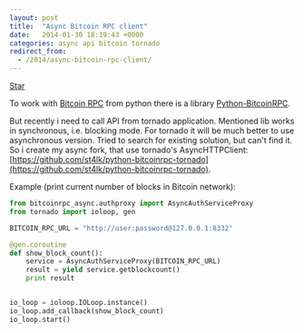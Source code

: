 ```yaml
---
layout: post
title:  "Async Bitcoin RPC client"
date:   2014-01-30 18:19:43 +0000
categories: async api bitcoin tornado
redirect_from:
  - /2014/async-bitcoin-rpc-client/
---
```


<a class="github-button" href="https://github.com/st4lk/python-bitcoinrpc-tornado" data-color-scheme="no-preference: light; light: light; dark: dark;" data-size="large" data-show-count="true" aria-label="Star st4lk/python-bitcoinrpc-tornado on GitHub">Star</a>

To work with [Bitcoin RPC](https://en.bitcoin.it/wiki/Original_Bitcoin_client/API_calls_list) from python there is a library [Python-BitcoinRPC](https://github.com/jgarzik/python-bitcoinrpc).

But recently i need to call API from tornado application. Mentioned lib works in synchronous, i.e. blocking mode. For tornado it will be much better to use asynchronous version. Tried to search for existing solution, but can't find it. So i create my async fork, that use tornado's AsyncHTTPClient: [https://github.com/st4lk/python-bitcoinrpc-tornado](https://github.com/st4lk/python-bitcoinrpc-tornado).

<!--more-->

Example (print current number of blocks in Bitcoin network):

```python
from bitcoinrpc_async.authproxy import AsyncAuthServiceProxy
from tornado import ioloop, gen

BITCOIN_RPC_URL = "http://user:password@127.0.0.1:8332"

@gen.coroutine
def show_block_count():
    service = AsyncAuthServiceProxy(BITCOIN_RPC_URL)
    result = yield service.getblockcount()
    print result


io_loop = ioloop.IOLoop.instance()
io_loop.add_callback(show_block_count)
io_loop.start()
```
